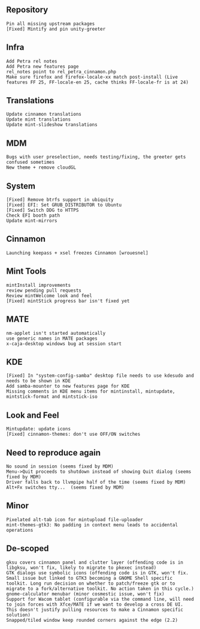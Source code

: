 Repository
----------
	Pin all missing upstream packages
	[Fixed] Mintify and pin unity-greeter
	
Infra	
-----
	Add Petra rel notes
	Add Petra new features page
	rel_notes point to rel_petra_cinnamon.php
	Make sure firefox and firefox-locale-xx match post-install (Live features FF 25, FF-locale-en 25, cache thinks FF-locale-fr is at 24)

Translations
------------
	Update cinnamon translations
	Update mint translations
	Update mint-slideshow translations
	
MDM
---	
	Bugs with user preselection, needs testing/fixing, the greeter gets confused sometimes
	New theme + remove cloudGL	
	
System
------	
	[Fixed] Remove btrfs support in ubiquity
	[Fixed] EFI: Set GRUB_DISTRIBUTOR to Ubuntu
	[Fixed] Switch DDG to HTTPS
	Check EFI booth path
	Update mint-mirrors	
	
Cinnamon
--------
	Launching keepass + xsel freezes Cinnamon [wrouesnel]	

Mint Tools
----------
	mintInstall improvements
	review pending pull requests
	Review mintWelcome look and feel
	[Fixed] mintStick progress bar isn't fixed yet
	
MATE
----
	nm-applet isn't started automatically
	use generic names in MATE packages
	x-caja-desktop windows bug at session start	

KDE
---
	[Fixed] In "system-config-samba" desktop file needs to use kdesudo and needs to be shown in KDE
	Add samba-mounter to new features page for KDE
	Missing comments in KDE menu items for mintinstall, mintupdate, mintstick-format and mintstick-iso

Look and Feel
-------------	
	Mintupdate: update icons
	[Fixed] cinnamon-themes: don't use OFF/ON switches



Need to reproduce again
-----------------------
	No sound in session (seems fixed by MDM)
	Menu->Quit proceeds to shutdown instead of showing Quit dialog (seems fixed by MDM)
	Driver falls back to llvmpipe half of the time (seems fixed by MDM)
	Alt+Fx switches tty...	(seems fixed by MDM)	

Minor
-----
	Pixelated alt-tab icon for mintupload file-uploader
	mint-themes-gtk3: No padding in context menu leads to accidental operations

De-scoped
---------	
	gksu covers cinnamon panel and clutter layer (offending code is in libgksu, won't fix, likely to migrate to pkexec instead)
	GTK dialogs use symbolic icons (offending code is in GTK, won't fix. Small issue but linked to GTK3 becoming a GNOME Shell specific toolkit. Long run decision on whether to patch/freeze gtk or to migrate to a fork/alternative toolkit. No action taken in this cycle.)
	gnome-calculator menubar (minor cosmestic issue, won't fix)
	Support for Wacom tablet (configurable via the command line, will need to join forces with Xfce/MATE if we want to develop a cross DE UI. This doesn't justify pulling resources to make a Cinnamon specific solution)
	Snapped/tiled window keep rounded corners against the edge (2.2)
